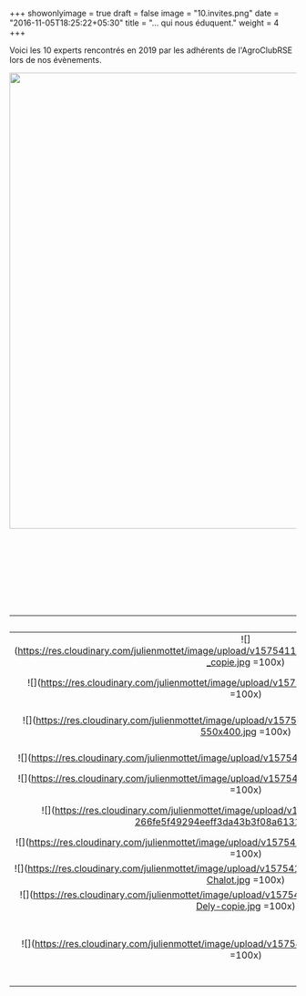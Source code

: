 +++
showonlyimage = true
draft = false
image = "10.invites.png"
date = "2016-11-05T18:25:22+05:30"
title = "... qui nous éduquent."
weight = 4
+++

<!--more-->


Voici les 10 experts rencontrés en 2019 par les adhérents de l'AgroClubRSE lors de nos évènements.

<img src="https://res.cloudinary.com/julienmottet/image/upload/v1575476349/Capture_d_e%CC%81cran_2019-12-04_a%CC%80_17.23.01.png" alt="" width="800px">



<br/>
<br/>
<br/>
<br/>
<br/>
<br/>
<br/>
<br/>

<br/>









|          |      Nom      |  Thématique |    Entreprise     |
|:--------------:|:-------------:|:------------:|:------------------:|
| ![](https://res.cloudinary.com/julienmottet/image/upload/v1575411722/Experts/2019/Fabrice_Peltier2013_-_copie.jpg =100x) |  Fabrice Peltier | Conception d'emballages | [Fabrice Peltier Conseil](http://www.fabrice-peltier.fr/) |
| ![](https://res.cloudinary.com/julienmottet/image/upload/v1575411726/Experts/2019/cockenpot.jpg =100x) |    Xavier Cockenpot   | Gestion des emballages en GMS | Intermarché Cysoing
| ![](https://res.cloudinary.com/julienmottet/image/upload/v1575411728/Experts/2019/naeem-web-1-550x400.jpg =100x) | Naeem Adibi |    Evaluation Environnementale des produits | [WeLoop](http://weloop.org/fr/)
| ![](https://res.cloudinary.com/julienmottet/image/upload/v1575411734/Experts/2019/habib2.jpg =100x) |  Habibi Belaribi | Communication | [CoActions](https://co-actions.coop/) |
| ![](https://res.cloudinary.com/julienmottet/image/upload/v1575411736/Experts/2019/sylvieLaqueste.jpg =100x) |  Sylvie Laqueste  | Gestion d'équipe | [Cité Nature](http://www.citenature.com/NCN/) |
| ![](https://res.cloudinary.com/julienmottet/image/upload/v1575412606/Experts/2019/tristan-266fe5f49294eeff3da43b3f08a61316.jpg =100x) |  Tristan Reneaume  | Dynamique collective sur l'énergie | [ Energic ](https://energic.io/) |
| ![](https://res.cloudinary.com/julienmottet/image/upload/v1575412770/Experts/2019/geraldinegauvin.jpg =100x) |  Géraldine Gauvin  | Emballage | [ CITEO ](https://www.citeo.com) |
| ![](https://res.cloudinary.com/julienmottet/image/upload/v1575411720/Experts/2019/2.-Agence_Florent-Chalot.jpg =100x) |  Florent Chalot  | Agence d'écoconception | [ Coopérative MU ](https://cooperativemu.com/) |
| ![](https://res.cloudinary.com/julienmottet/image/upload/v1575412959/Experts/2019/309_326_Simon-Dely-copie.jpg =100x) | Simon Dely  | Conseil en environnement | [Eco2Initiatives ](https://www.eco2initiative.com/) |
| ![](https://res.cloudinary.com/julienmottet/image/upload/v1575413193/Experts/2019/gonzaguegru.jpg =100x) | Gonzague Gru  | Solutions industrielles pour la réutilisation des contenants dans l'alimentation | [SolZero](https://www.solzero.earth/) |


